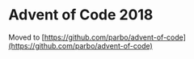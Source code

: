 # Advent of Code 2018

Moved to [https://github.com/parbo/advent-of-code](https://github.com/parbo/advent-of-code)
